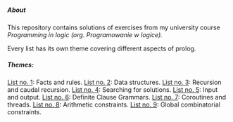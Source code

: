 ##### About
This repository contains solutions of exercises from my university course *Programming in logic (org. Programowanie w logice).*

Every list has its own theme covering different aspects of prolog.

##### Themes:
[List no. 1](./lista1/pl_lista1.pdf): Facts and rules.
[List no. 2](./lista1/pl_lista2.pdf): Data structures.
[List no. 3](./lista1/pl_lista3.pdf): Recursion and caudal recursion.
[List no. 4](./lista1/pl_lista4.pdf): Searching for solutions.
[List no. 5](./lista1/pl_lista5.pdf): Input and output.
[List no. 6](./lista1/pl_lista6.pdf): Definite Clause Grammars.
[List no. 7](./lista1/pl_lista7.pdf): Coroutines and threads.
[List no. 8](./lista1/pl_lista8.pdf): Arithmetic constraints.
[List no. 9](./lista1/pl_lista9.pdf): Global combinatorial constraints.
